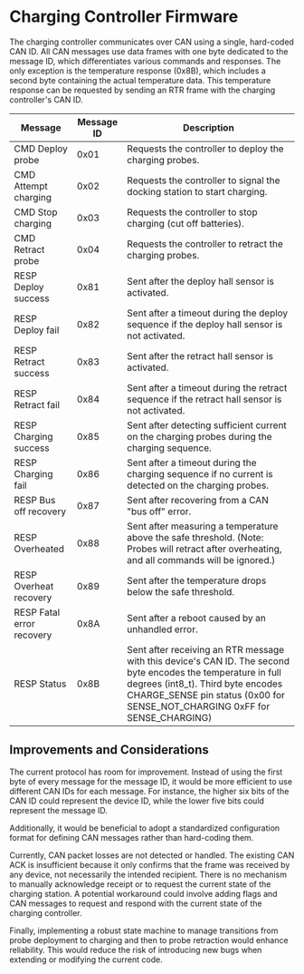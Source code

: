 # Charging Controller Firmware

The charging controller communicates over CAN using a single, hard-coded CAN ID. All CAN messages use data frames with one byte dedicated to the message ID, which differentiates various commands and responses. The only exception is the temperature response (0x8B), which includes a second byte containing the actual temperature data. This temperature response can be requested by sending an RTR frame with the charging controller's CAN ID.

| Message                   | Message ID | Description                                                                                                                                                                                                                       |
|---------------------------|------------|-----------------------------------------------------------------------------------------------------------------------------------------------------------------------------------------------------------------------------------|
| CMD Deploy probe          | 0x01       | Requests the controller to deploy the charging probes.                                                                                                                                                                            |
| CMD Attempt charging      | 0x02       | Requests the controller to signal the docking station to start charging.                                                                                                                                                          |
| CMD Stop charging         | 0x03       | Requests the controller to stop charging (cut off batteries).                                                                                                                                                                     |
| CMD Retract probe         | 0x04       | Requests the controller to retract the charging probes.                                                                                                                                                                           |
| RESP Deploy success       | 0x81       | Sent after the deploy hall sensor is activated.                                                                                                                                                                                   |
| RESP Deploy fail          | 0x82       | Sent after a timeout during the deploy sequence if the deploy hall sensor is not activated.                                                                                                                                       |
| RESP Retract success      | 0x83       | Sent after the retract hall sensor is activated.                                                                                                                                                                                  |
| RESP Retract fail         | 0x84       | Sent after a timeout during the retract sequence if the retract hall sensor is not activated.                                                                                                                                     |
| RESP Charging success     | 0x85       | Sent after detecting sufficient current on the charging probes during the charging sequence.                                                                                                                                      |
| RESP Charging fail        | 0x86       | Sent after a timeout during the charging sequence if no current is detected on the charging probes.                                                                                                                               |
| RESP Bus off recovery     | 0x87       | Sent after recovering from a CAN "bus off" error.                                                                                                                                                                                 |
| RESP Overheated           | 0x88       | Sent after measuring a temperature above the safe threshold. (Note: Probes will retract after overheating, and all commands will be ignored.)                                                                                     |
| RESP Overheat recovery    | 0x89       | Sent after the temperature drops below the safe threshold.                                                                                                                                                                        |
| RESP Fatal error recovery | 0x8A       | Sent after a reboot caused by an unhandled error.                                                                                                                                                                                 |
| RESP Status               | 0x8B       | Sent after receiving an RTR message with this device's CAN ID. The second byte encodes the temperature in full degrees (int8_t). Third byte encodes CHARGE_SENSE pin status (0x00 for SENSE_NOT_CHARGING 0xFF for SENSE_CHARGING) |

## Improvements and Considerations

The current protocol has room for improvement. Instead of using the first byte of every message for the message ID, it would be more efficient to use different CAN IDs for each message. For instance, the higher six bits of the CAN ID could represent the device ID, while the lower five bits could represent the message ID.

Additionally, it would be beneficial to adopt a standardized configuration format for defining CAN messages rather than hard-coding them.

Currently, CAN packet losses are not detected or handled. The existing CAN ACK is insufficient because it only confirms that the frame was received by any device, not necessarily the intended recipient. There is no mechanism to manually acknowledge receipt or to request the current state of the charging station. A potential workaround could involve adding flags and CAN messages to request and respond with the current state of the charging controller.

Finally, implementing a robust state machine to manage transitions from probe deployment to charging and then to probe retraction would enhance reliability. This would reduce the risk of introducing new bugs when extending or modifying the current code.